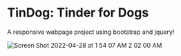 # TinDog: Tinder for Dogs

A responsive webpage project using bootstrap and jquery!


![Screen Shot 2022-04-28 at 1 54 07 AM 2 02 00 AM](https://user-images.githubusercontent.com/54958913/165687372-c55f0d35-ce23-4ddc-85b2-2a44ee75b561.png)
